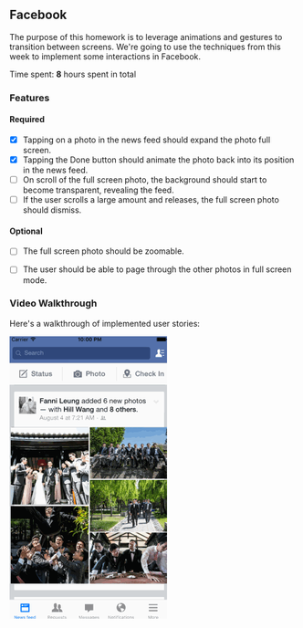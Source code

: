 ## Facebook

The purpose of this homework is to leverage animations and gestures to transition between screens. We're going to use the techniques from this week to implement some interactions in Facebook.

Time spent: **8** hours spent in total 

### Features

#### Required

- [x] Tapping on a photo in the news feed should expand the photo full screen.
- [x] Tapping the Done button should animate the photo back into its position in the news feed.
- [ ] On scroll of the full screen photo, the background should start to become transparent, revealing the feed.
- [ ] If the user scrolls a large amount and releases, the full screen photo should dismiss.

#### Optional

- [ ] The full screen photo should be zoomable.
- [ ] The user should be able to page through the other photos in full screen mode.


### Video Walkthrough 

Here's a walkthrough of implemented user stories:

<a href="facebook-demo.gif" target="_blank"><img src='facebook-demo.gif' title='Video Walkthrough' width='' alt='Video Walkthrough' /></a>
